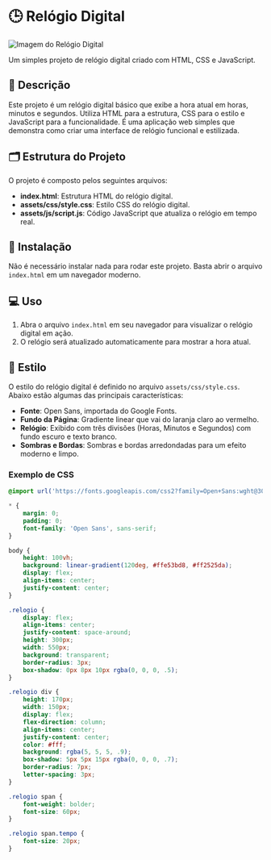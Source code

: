 # 🕒 Relógio Digital

![Imagem do Relógio Digital](https://user-images.githubusercontent.com/84548221/201499100-03685ad7-340c-4eac-9d10-00649747d7ec.PNG)

Um simples projeto de relógio digital criado com HTML, CSS e JavaScript.

## 📜 Descrição

Este projeto é um relógio digital básico que exibe a hora atual em horas, minutos e segundos. Utiliza HTML para a estrutura, CSS para o estilo e JavaScript para a funcionalidade. É uma aplicação web simples que demonstra como criar uma interface de relógio funcional e estilizada.

## 🗂️ Estrutura do Projeto

O projeto é composto pelos seguintes arquivos:

- **index.html**: Estrutura HTML do relógio digital.
- **assets/css/style.css**: Estilo CSS do relógio digital.
- **assets/js/script.js**: Código JavaScript que atualiza o relógio em tempo real.

## 🚀 Instalação

Não é necessário instalar nada para rodar este projeto. Basta abrir o arquivo `index.html` em um navegador moderno.

## 💻 Uso

1. Abra o arquivo `index.html` em seu navegador para visualizar o relógio digital em ação.
2. O relógio será atualizado automaticamente para mostrar a hora atual.

## 🎨 Estilo

O estilo do relógio digital é definido no arquivo `assets/css/style.css`. Abaixo estão algumas das principais características:

- **Fonte**: Open Sans, importada do Google Fonts.
- **Fundo da Página**: Gradiente linear que vai do laranja claro ao vermelho.
- **Relógio**: Exibido com três divisões (Horas, Minutos e Segundos) com fundo escuro e texto branco.
- **Sombras e Bordas**: Sombras e bordas arredondadas para um efeito moderno e limpo.

### Exemplo de CSS

```css
@import url('https://fonts.googleapis.com/css2?family=Open+Sans:wght@300;400;500&display=swap');

* {
    margin: 0;
    padding: 0;
    font-family: 'Open Sans', sans-serif;
}

body {
    height: 100vh;
    background: linear-gradient(120deg, #ffe53bd8, #ff2525da);
    display: flex;
    align-items: center;
    justify-content: center;
}

.relogio {
    display: flex;
    align-items: center;
    justify-content: space-around;
    height: 300px;
    width: 550px;
    background: transparent;
    border-radius: 3px;
    box-shadow: 0px 8px 10px rgba(0, 0, 0, .5);
}

.relogio div {
    height: 170px;
    width: 150px;
    display: flex;
    flex-direction: column;
    align-items: center;
    justify-content: center;
    color: #fff;
    background: rgba(5, 5, 5, .9);
    box-shadow: 5px 5px 15px rgba(0, 0, 0, .7);
    border-radius: 7px;
    letter-spacing: 3px;
}

.relogio span {
    font-weight: bolder;
    font-size: 60px;
}

.relogio span.tempo {
    font-size: 20px;
}
